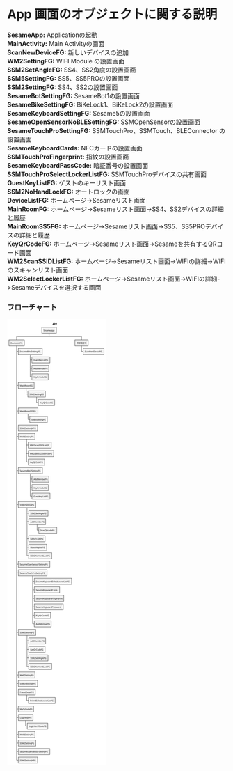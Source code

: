 # App 画面のオブジェクトに関する説明  
**SesameApp:** Applicationの起動     
**MainActivity:** Main Activityの画面  
**ScanNewDeviceFG:** 新しいデバイスの追加    
**WM2SettingFG:** WIFI Module の設置画面    
**SSM2SetAngleFG:** SS4、SS2角度の設置画面   
**SSM5SettingFG:** SS5、SS5PROの設置画面    
**SSM2SettingFG:** SS4、SS2の設置画面   
**SesameBotSettingFG:** SesameBot1の設置画面    
**SesameBikeSettingFG:** BiKeLock1、BiKeLock2の設置画面  
**SesameKeyboardSettingFG:** Sesame5の設置画面    
**SesameOpenSensorNoBLESettingFG:** SSMOpenSensorの設置画面    
**SesameTouchProSettingFG:**  SSMTouchPro、SSMTouch、BLEConnector の設置画面    
**SesameKeyboardCards:** NFCカードの設置画面  
**SSMTouchProFingerprint:** 指紋の設置画面  
**SesameKeyboardPassCode:** 暗証番号の設置画面  
**SSMTouchProSelectLockerListFG:** SSMTouchProデバイスの共有画面  
**GuestKeyListFG:** ゲストのキーリスト画面  
**SSM2NoHandLockFG:** オートロックの画面  
**DeviceListFG:** ホームページ->Sesameリスト画面  
**MainRoomFG:** ホームページ->Sesameリスト画面->SS4、SS2デバイスの詳細と履歴  
**MainRoomSS5FG:** ホームページ->Sesameリスト画面->SS5、SS5PROデバイスの詳細と履歴     
**KeyQrCodeFG:** ホームページ->Sesameリスト画面->Sesameを共有するQRコード画面   
**WM2ScanSSIDListFG:** ホームページ->Sesameリスト画面->WIFIの詳細->WIFIのスキャンリスト画面  
**WM2SelectLockerListFG:** ホームページ->Sesameリスト画面->WIFIの詳細->Sesameデバイスを選択する画面
### フローチャート
![app](bleconnect/app_instroduce.svg)





